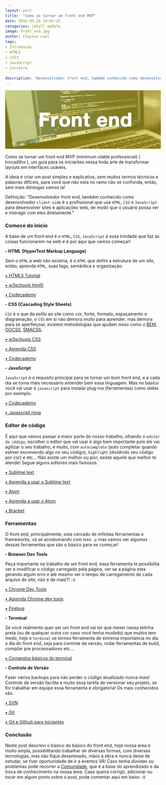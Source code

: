 ```yaml
---
layout: post
title:  "Como se tornar um front end MVP"
date: 2016-05-24 19:03:23
categories: jekyll update
image: front_end.jpg
author: Cleyson Leal
tags:
- Introdução
- HTML5
- CSS3
- JavaScript
- Carreira

description: 'Desenvolvedor front end, também conhecido como desenvolvedor client-side é o profissional que usa HTML, CSS e JavaScript para desenvolver sites e aplicações web de modo que o usuário possa ver e interagir com eles diretamente.'
---
```


<img class="post__item__thumb" src="/assets/img/post-images/front_end.jpg">

<p>Como se tornar um front end MVP (minimum viable professional) ( trocadilho ), um guia para os iniciantes nessa linda arte de transformar layouts em interfaces usáveis.</p>

<p>A ideia é criar um post simples e explicativo, sem muitos termos técnicos e palavras difíceis, para você que não esta no ramo não se confunda, então, sem mais delongas vamos la!</p>


<p>Definição: "Desenvolvedor front end, também conhecido como desenvolvedor <code>client-side</code> é o profissional que usa <code>HTML</code>, <code>CSS</code> e <code>JavaScript</code> para desenvolver sites e aplicações web, de modo que o usuário possa ver e interagir com eles diretamente."</p>

<h3>Comece do inicio</h3>

<p>A base de um front end é o <code>HTML</code>, <code>CSS</code>, <code>JavaScript</code> é essa trindade que faz as coisas funcionarem na web e é por aqui que vamos começar!</p>

<p><strong>- HTML (HyperText Markup Language)</strong></p>

<p>Sem o <code>HTML</code> a web não existiria, é o <code>HTML</code> que defini a estrutura de um site, então, aprenda <code>HTML</code>, suas tags, semântica e organização.</p>

<p><a href="https://www.youtube.com/playlist?list=PLLnpHn493BHGlqEn4EE7dRUnPn4o_tKM0"
target="_blank" title="HTML5 Tutorial">• HTML5 Tutorial</a></p>

<p><a href="http://www.w3schools.com/html/html5_intro.asp"
target="_blank" title="w3schools html5">• w3schools html5</a></p>

<p><a href="https://www.codecademy.com/pt/learn/web"
target="_blank" title="Codecademy">• Codecademy</a></p>

<p><strong>- CSS (Cascading Style Sheets)</strong></p>

<p><code>CSS</code> é o que da estilo ao site como cor, fonte, formato, espaçamento e diagramação, o <code>CSS</code> em si não demora muito para aprender, mas demora para se aperfeiçoar, existem metodologias que ajudam nisso como o <a href="https://en.bem.info/methodology/" title="BEM" target="_blank">BEM</a>, <a href="http://oocss.org/" title="OOCSS" target="_blank">OOCSS</a>, <a href="https://smacss.com/" title="SMACSS" target="_blank">SMACSS</a>.</p>

<p><a href="http://www.w3schools.com/css/"
target="_blank" title="w3schools CSS">• w3schools CSS</a></p>

<p><a href="http://pt-br.learnlayout.com/"
target="_blank" title="Aprenda CSS">• Aprenda CSS</a></p>

<p><a href="https://www.codecademy.com/pt/learn/web"
target="_blank" title="Codecademy">• Codecademy</a></p>

<p><strong>- JavaScript</strong></p>

<p><code>JavaScript</code> é o requisito principal para se tornar um bom front end, e a cada dia se torna mais necessário entender bem essa linguagem.
Mas no básico você vai usar o <code>javascript</code> para instalar plug-ins (ferramentas) como slides por exemplo.</p>

<p><a href="https://www.codecademy.com/learn/javascript"
target="_blank" title="Codecademy Javascript">• Codecademy</a></p>

<p><a href="http://blog.da2k.com.br/curso-javascript-ninja/"
target="_blank" title="Javascript Ninja">• Javascript ninja</a></p>

<h3>Editor de código</h3>

<p>É aqui que vamos passar a maior parte do nosso trabalho, olhando o <code>editor de código</code>, escolher o editor que vai usar é algo bem importante pois ele vai agilizar o seu trabalho, e muito, com <code>autocomplete</code> (auto completar quando estiver escrevendo algo no seu código), <code>highlight</code> (dividindo seu código por cor) e etc... Não existe um melhor ou pior, existe aquele que melhor te atende! 
Segue alguns editores mais famosos.</p>

<p><a href="https://www.sublimetext.com/"
target="_blank" title="Sublime text">• Sublime text</a></p>

<p><a href="https://www.youtube.com/playlist?list=PLLnpHn493BHEYF4EX3sAhVG2rTqCvLnsP"
target="_blank" title="Aprender sublime text">• Aprenda a usar o Sublime text</a></p>

<p><a href="https://atom.io/"
target="_blank" title="Atom">• Atom</a></p>

<p><a href="https://www.youtube.com/playlist?list=PLLnpHn493BHHf0w8uGu9NM8LPf498ZvL_"
target="_blank" title="Aprender Atom">• Aprenda a usar o Atom</a></p>

<p><a href="http://brackets.io/"
target="_blank" title="Bracket">• Bracket</a></p>


<h3>Ferramentas</h3>

<p>O front end, principalmente, esta cercado de infinitas ferramentas e frameworks, vá se acostumando com isso <code>:p</code>
mas vamos ver algumas dessas ferramentas que são o básico para se começar!</p>

<p><strong>- Browser Dev Tools</strong></p>

<p>Peça importante no trabalho de um front end, essa ferramenta te possibilita ver e modificar o código carregado pela página, ver se a página esta gerando algum erro e até mesmo ver o tempo de carregamento de cada arquivo do site, não é de mais?! <code>:D</code></p>

<p><a href="https://developers.google.com/web/tools/chrome-devtools/"
target="_blank" title="Chrome Dev Tools">• Chrome Dev Tools</a></p>

<p><a href="https://www.youtube.com/watch?v=XUgfwYzv-WQ&list=PLiGzvgwA5Gmgnq5vPjJxW52hDiX3ndL53"
target="_blank" title="Aprenda Chrome dev tools">• Aprenda Chrome dev tools</a></p>

<p><a href="http://getfirebug.com/"
target="_blank" title="Firebug">• Firebug</a></p>

<p><strong>- Terminal</strong></p>

<p>Se você realmente quer ser um front end vai ter que mexer nessa telinha preta (ou de qualquer outra cor caso você tenha mudado) que muitos tem medo,
hoje o <code>terminal</code> se tornou ferramenta de extrema importancia no dia a dia do front end, seja para controle de versão, rodar ferramentas de build, compilar pre processadores etc...</p>

<p><a href="https://github.com/CodeMaxx/Terminal-Commands-Beginner/blob/master/Terminal%20Commands.md"
target="_blank" title="Comandos básicos">• Comandos básicos do terminal</a></p>

<p><strong>- Controle de Versão</strong></p>

<p>Fazer vários backups para não perder o código atualizado nunca mais! Controle de versão facilita e muito essa tarefa de versionar seu projeto, se for trabalhar em equipe essa ferramenta é obrigatória! Os mais conhecidos são.</p>

<p><a href="https://subversion.apache.org/"
target="_blank" title="SVN">• SVN</a></p>

<p><a href="https://git-scm.com/"
target="_blank" title="Git">• Git</a></p>

<p><a href="http://willianjusten.teachable.com/courses/git-e-github-para-iniciantes"
target="_blank" title="Git e Github para iniciantes">• Git e Github para iniciantes</a></p>

<h3>Conclusão</h3>

<p>Neste post descrevi o básico do básico do front end, hoje nossa área é muito ampla, possibilitando trabalhar de diversas formas, com diversas tecnologias,
mas não fique desanimado, mãos a obra e nunca deixe de estudar, se tiver oportunidade de ir a eventos VÁ!
Caso tenha dúvidas ou problemas pode recorrer a <a href="https://www.facebook.com/groups/desenvolvimentoweb/" target="_blank" title="Grupo front end facebook">Comunidade</a>, que é a base do aprendizado e da troca de conhecimento na nossa área.
Caso queira corrigir, adicionar ou tocar em algum ponto sobre o post, pode comentar aqui em baixo <code>:D</code></p>




